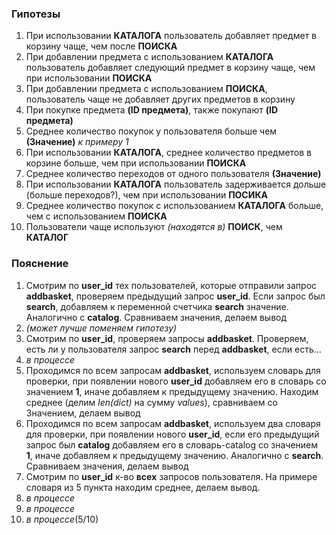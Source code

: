 ### Гипотезы

1. При использовании **КАТАЛОГА** пользователь добавляет предмет в корзину чаще, чем после **ПОИСКА**
2. При добавлении предмета с использованием **КАТАЛОГА** пользователь добавляет следующий предмет в корзину чаще, чем при использовании **ПОИСКА**
3. При добавлении предмета с использованием **ПОИСКА**, пользователь чаще не добавляет других предметов в
корзину
4. При покупке предмета **(ID предмета)**, также покупают **(ID предмета)**
5. Среднее количество покупок у пользователя больше чем **(Значение)** _к примеру 1_
6. При использовании **КАТАЛОГА**, среднее количество предметов в корзине больше, чем при использовании **ПОИСКА**
7. Среднее количество переходов от одного пользователя **(Значение)**
8. При использовании **КАТАЛОГА** пользователь задерживается дольше (больше переходов?), чем при использовании **ПОСИКА**
9. Среднее количество покупок с использованием **КАТАЛОГА** больше, чем с использованием **ПОИСКА** 
10. Пользователи чаще используют _(находятся в)_ **ПОИСК**, чем **КАТАЛОГ**

### Пояснение
1. Смотрим по **user_id** тех пользователей, которые отправили запрос **addbasket**, проверяем предыдущий запрос **user_id**. Если запрос был **search**, добавляем к переменной счетчика **search** значение. Аналогично с **catalog**. Сравниваем значения, делаем вывод
2. _(может лучше поменяем гипотезу)_
3. Смотрим по **user_id**, проверяем запросы **addbasket**. Проверяем, есть ли у пользователя запрос **search** перед **addbasket**, если есть...
4. _в процессе_
5. Проходимся по всем запросам **addbasket**, используем словарь для проверки, при появлении нового **user_id** добавляем его в словарь со значением **1**, иначе добавляем к предыдущему значению. Находим среднее (делим _len(dict)_ на сумму _values_), сравниваем со Значением, делаем вывод
6. Проходимся по всем запросам **addbasket**, используем два словаря для проверки, при появлении нового **user_id**, если его предыдущий запрос был **catalog** добавляем его в словарь-catalog со значением **1**, иначе добавляем к предыдущему значению. Аналогично с **search**. Сравниваем значения, делаем вывод
7. Смотрим по **user_id** к-во **всех** запросов пользователя. На примере словаря из 5 пункта находим среднее, делаем вывод.
8. _в процессе_
9. _в процессе_
10. _в процессе_(5/10)